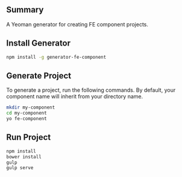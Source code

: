 ## Summary

A Yeoman generator for creating FE component projects.

## Install Generator

```bash
npm install -g generator-fe-component
```

## Generate Project

To generate a project, run the following commands. By default, your component name will inherit from your directory name.

```bash
mkdir my-component
cd my-component
yo fe-component
```

## Run Project

```bash
npm install
bower install
gulp
gulp serve
```

